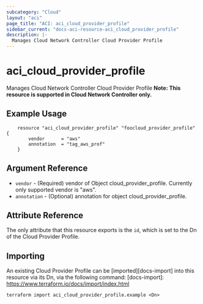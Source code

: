 ```yaml
---
subcategory: "Cloud"
layout: "aci"
page_title: "ACI: aci_cloud_provider_profile"
sidebar_current: "docs-aci-resource-aci_cloud_provider_profile"
description: |-
  Manages Cloud Network Controller Cloud Provider Profile
---
```


# aci_cloud_provider_profile #
Manages Cloud Network Controller Cloud Provider Profile
<b>Note: This resource is supported in Cloud Network Controller only.</b>
## Example Usage ##

```hcl
	resource "aci_cloud_provider_profile" "foocloud_provider_profile" {
		vendor      = "aws"
		annotation  = "tag_aws_prof"
	}
```
## Argument Reference ##
* `vendor` - (Required) vendor of Object cloud_provider_profile. Currently only supported vendor is "aws".
* `annotation` - (Optional) annotation for object cloud_provider_profile.



## Attribute Reference

The only attribute that this resource exports is the `id`, which is set to the
Dn of the Cloud Provider Profile.

## Importing ##

An existing Cloud Provider Profile can be [imported][docs-import] into this resource via its Dn, via the following command:
[docs-import]: https://www.terraform.io/docs/import/index.html


```
terraform import aci_cloud_provider_profile.example <Dn>
```